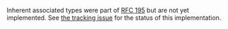 Inherent associated types were part of [RFC 195] but are not yet implemented.
See [the tracking issue][iss8995] for the status of this implementation.

[RFC 195]: https://github.com/rust-lang/rfcs/blob/master/text/0195-associated-items.md
[iss8995]: https://github.com/rust-lang/rust/issues/8995
